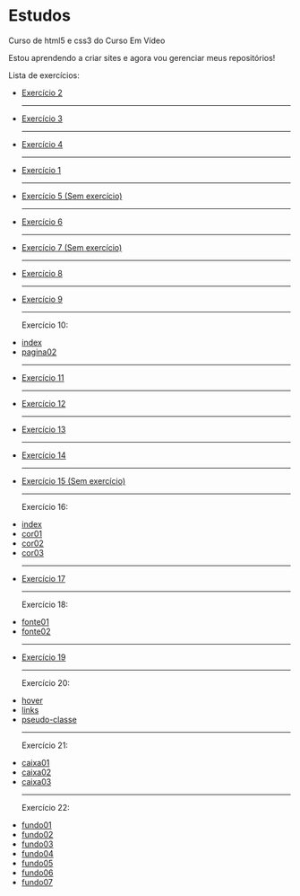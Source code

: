 # Estudos

Curso de html5 e css3 do Curso Em Vídeo

Estou aprendendo a criar sites e agora vou gerenciar meus repositórios!

Lista de exercícios:

<ul>
<li><a href="exercícios/ex002/index.html">Exercício 2</a>
<hr>
<li><a href="exercícios/ex003/index.html">Exercício 3</a>
<hr>
<li><a href="exercícios/ex004/index.html">Exercício 4</a>
<hr>
<li><a href="exercícios/ex001/index.html">Exercício 1</a>
<hr>
<li><a href="#">Exercício 5 (Sem exercício)</a>
<hr>
<li><a href="exercícios/ex006/index.html">Exercício 6</a>
<hr>
<li><a href="#">Exercício 7 (Sem exercício)</a>
<hr>
<li><a href="exercícios/">Exercício 8</a>
<hr>
<li><a href="exercícios/ex009/index.html">Exercício 9</a>
<hr>
<p>Exercício 10:
<li><a href="exercícios/ex010/index.html">index</a>
<li><a href="exercícios/ex010/pagina002.html">pagina02</a>
<hr>
<li><a href="exercícios/ex011/index.html">Exercício 11</a>
<hr>
<li><a href="exercícios/ex012/index.html">Exercício 12</a>
<hr>
<li><a href="exercícios/ex013/index.html">Exercício 13</a>
<hr>
<li><a href="exercícios/ex014/index.html">Exercício 14</a>
<hr>
<li><a href="#">Exercício 15 (Sem exercício)</a>
<hr>
<p>Exercício 16:
<li><a href="exercícios/ex016/index.html">index</a>
<li><a href="exercícios/ex016/cor01.html">cor01</a>
<li><a href="exercícios/ex016/cor02.html">cor02</a>
<li><a href="exercícios/ex016/cor03.html">cor03</a>
<hr>
<li><a href="exercícios/ex017/index.html">Exercício 17</a>
<hr>
<p>Exercício 18:
<li><a href="exercícios/ex018/fonte01.html">fonte01</a>
<li><a href="exercícios/ex018/fonte02.html">fonte02</a>
<hr>
<li><a href="exercícios/ex019/seletor_01.html">Exercício 19</a>
<hr>
<p>Exercício 20:
<li><a href="exercícios/ex020/hover.html">hover</a>
<li><a href="exercícios/ex020/links.html">links</a>
<li><a href="exercícios/ex020/pseudo-classe.html">pseudo-classe</a>
<hr>
<p>Exercício 21:
<li><a href="exercícios/ex021/caixa01.html">caixa01</a>
<li><a href="exercícios/ex021/caixa02.html">caixa02</a>
<li><a href="exercícios/ex021/caixa03.html">caixa03</a>
<hr>
<p>Exercício 22:
<li><a href="exercícios/ex022/fundo001.html">fundo01</a>
<li><a href="exercícios/ex022/fundo002.html">fundo02</a>
<li><a href="exercícios/ex022/fundo003.html">fundo03</a>
<li><a href="exercícios/ex022/fundo004.html">fundo04</a>
<li><a href="exercícios/ex022/fundo005.html">fundo05</a>
<li><a href="exercícios/ex022/fundo006.html">fundo06</a>
<li><a href="exercícios/ex022/fundo007.html">fundo07</a>
